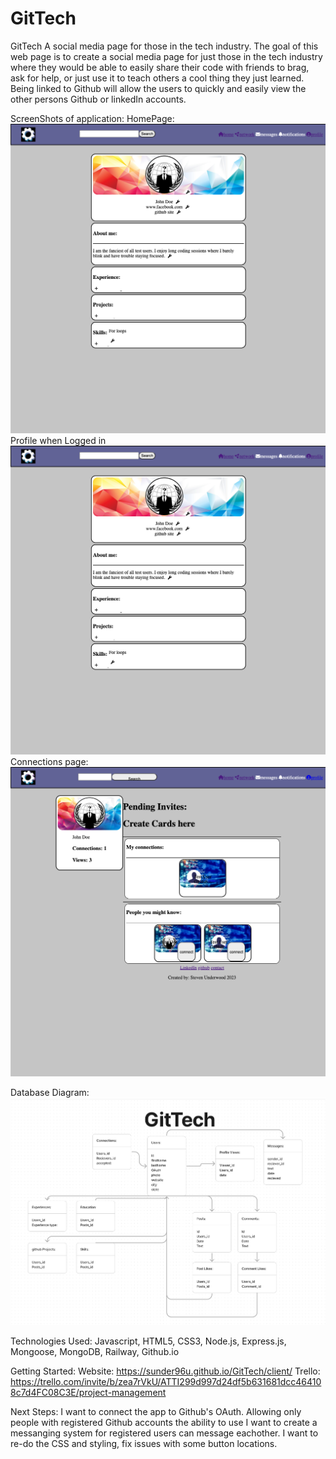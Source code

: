 # GitTech

GitTech
A social media page for those in the tech industry.
The goal of this web page is to create a social media page for just those in the tech industry where they would be able to easily share their code with friends to brag, ask for help, or just use it to teach others a cool thing they just learned.
Being linked to Github will allow the users to quickly and easily view the other persons Github or linkedIn accounts.

ScreenShots of application:
HomePage:
![homescreenshot](./client/assets/Screenshot%202023-06-15%20at%2010.43.28%20PM.png)
Profile when Logged in
![profile](./client/assets/Screenshot%202023-06-15%20at%2010.43.28%20PM.png)
Connections page:
![connections](./client/assets/Screenshot%202023-06-15%20at%2010.43.19%20PM.png)

Database Diagram:
![database](./client/assets/Screenshot%202023-06-15%20at%2010.51.44%20PM.png)

Technologies Used: Javascript, HTML5, CSS3, Node.js, Express.js, Mongoose, MongoDB, Railway, Github.io

Getting Started:
    Website: https://sunder96u.github.io/GitTech/client/
    Trello: https://trello.com/invite/b/zea7rVkU/ATTI299d997d24df5b631681dcc464108c7d4FC08C3E/project-management


Next Steps:
I want to connect the app to Github's OAuth. Allowing only people with registered Github accounts the ability to use
I want to create a messanging system for registered users can message eachother.
I want to re-do the CSS and styling, fix issues with some button locations.


